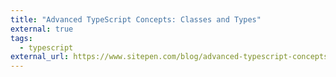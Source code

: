 ```yaml
---
title: "Advanced TypeScript Concepts: Classes and Types"
external: true
tags:
  - typescript
external_url: https://www.sitepen.com/blog/advanced-typescript-concepts-classes-and-types/
---
```

